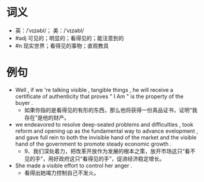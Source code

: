 # 词义
- 英：/ˈvɪzəbl/； 美：/ˈvɪzəbl/
- #adj 可见的；明显的；看得见的；能注意到的
- #n 现实世界；看得见的事物；直观教具
# 例句
- Well , if we 're talking visible , tangible things , he will receive a certificate of authenticity that proves " I Am " is the property of the buyer .
	- 如果你指的是看得见的有形的东西，那么他将获得一份真品证书，证明“我存在”是他的财产。
- we endeavored to resolve deep-seated problems and difficulties , took reform and opening up as the fundamental way to advance evelopment , and gave full rein to both the invisible hand of the market and the visible hand of the government to promote steady economic growth .
	- 9、我们深处着力，把改革开放作为发展的根本之策，放开市场这只“看不见的手”，用好政府这只“看得见的手”，促进经济稳定增长。
- She made a visible effort to control her anger .
	- 看得出她竭力控制自己不发火。
